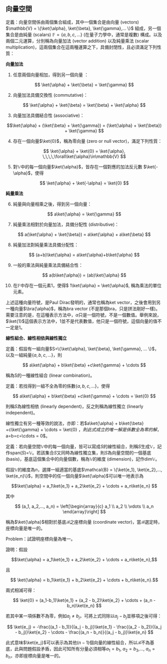 $\newcommand{\bra}[1]{\left< #1 \right|}$
$\newcommand{\ket}[1]{\left| #1 \right>}$
$\newcommand{\bk}[2]{\left< #1 \middle| #2 \right>}$
$\newcommand{\bke}[3]{\left< #1 \middle| #2 \middle| #3 \right>}$


## **向量空間**
    
定義：向量空間係由兩個集合組成，其中一個集合是由向量 (vectors) $\mathbb{V} = \{\ket{\alpha}, \ket{\beta}, \ket{\gamma},... \}$ 組成，另一個集合是由純量 (scalars) $\mathbb{F} = \{a, b, c, ... \}$ (在量子力學中，通常是複數) 構成。以及兩個二元運算，分別稱為向量加法 (vector addition) 以及純量乘法 (scalar multiplication)，這兩個集合在這兩種運算之下，具備封閉性，且必須滿足下列性質：



**向量加法**

1. 任意兩個向量相加，得到另一個向量 ：

$$ \ket{\alpha} + \ket{\beta} = \ket{\gamma} $$

2. 向量加法具備交換性 (commutative)：

$$ \ket{\alpha} + \ket{\beta} = \ket{\beta} + \ket{\alpha} $$

3. 向量加法具備結合性 (associative)：

$$\ket{\alpha} + (\ket{\beta} + \ket{\gamma}) = (\ket{\alpha} + \ket{\beta}) + \ket{\gamma} $$

4. 存在一個向量$\ket{0}$，稱為零向量 (zero or null vector)，滿足下列性質： 

$$ \ket{\alpha} + \ket{0} = \ket{\alpha}, \,\,\,\,\forall\ket{\alpha}\in\mathbb{V} $$

5. 對$\mathbb{V}$中的每一個向量$\ket{\alpha}$，皆存在一個對應的加法反元數 $\ket{-\alpha}$，使得

$$ \ket{\alpha} + \ket{-\alpha} = \ket{0} $$

**純量乘法**

6. 純量與向量相乘之後，得到另一個向量：

$$ a\ket{\alpha} = \ket{\gamma} $$

7.  純量乘法相對於向量加法，具備分配性 (distributive)：

$$ a(\ket{\alpha} + \ket{\beta}) = a\ket{\alpha} + a\ket{\beta} $$

8. 純量加法對純量乘法具備分配性：

$$ (a+b)\ket{\alpha} = a\ket{\alpha}+b\ket{\alpha} $$

9. 一般的乘法與純量乘法具備結合性：

$$ a(b\ket{\alpha}) = (ab)\ket{\alpha} $$

10. 在$\mathbb{F}$中存在一個元素$1$，使得$ 1\ket{\alpha} = \ket{\alpha}$, 稱為乘法的單位元素。 



上述這種向量符號，是Paul Dirac發明的，通常也稱為ket  vector，之後會用到另一種向量$\bra{\alpha}$，稱為bra vector (不是那個bra，只是拼法剛好一樣)。需要注意的是，在這種表示方法中，$\alpha$只是一個符號，不是一個數值。舉例來說，$\ket{1}$這個表示方法中，$1$並不是代表數值，他只是一個符號，這個向量的值不一定是$1$。



**線性組合、線性相依與線性獨立**


定義：假設有一組向量$S=\{\ket{\alpha}, \ket{\beta}, \ket{\gamma}, ... \}$，以及一組純量$\{a, b, c, ... \}$，則

$$ a\ket{\alpha} + b\ket{\beta} +c\ket{\gamma} + \cdots $$

稱為S的一種線性組合 (linear combination)。



定義：若找得到一組不全為零的係數$\{a, b, c, ... \}$，使得

$$ a\ket{\alpha} + b\ket{\beta} +c\ket{\gamma} + \cdots = \ket{0} $$

則稱$S$為線性相依 (linearly dependent)，反之則稱為線性獨立 (linearly independent)。



線性獨立有另一種等效的說法，亦即：若$a\ket{\alpha} + b\ket{\beta} +c\ket{\gamma} + \cdots = \ket{0} $，則此式成立的唯一解是係數全為零的解，$a=b=c=\cdots = 0$。



定義：若向量空間$\mathbb{V}$中的每一個向量，皆可以寫成$S$的線性組合，則稱$S$生成$\mathbb{V}$，記作span$(S)$=$\mathbb{V}$。若該集合$S$又同時為線性獨立集，則$S$為向量空間的一個基底 (basis)，基底這個集合中的向量個數，稱為$\mathbb{V}$的維度 (dimension)，記作dim$\mathbb{V}$。



假設$\mathbb{V}$的維度為$n$，選擇一組適當的基底$\mathcal{B} = \{\ket{e_1}, \ket{e_2},..., \ket{e_n}\}$，則空間中的任一個向量$\ket{\alpha}$可以唯一地表示為

$$\ket{\alpha} = a_1\ket{e_1} + a_2\ket{e_2} + \cdots + a_n\ket{e_n} $$

其中

$$ (a_1, a_2,..., a_n) = \left[\begin{array}{c} a_1 \\ a_2 \\ \vdots \\ a_n \end{array}\right] $$

稱為$\ket{\alpha}$相對於基底$\mathcal{B}$之座標向量 (coordinate vector)，當$\mathcal{B}$選定時，座標向量是唯一的。



Problem：試證明座標向量為唯一。

證明：假設

$$\ket{\alpha} = a_1\ket{e_1} + a_2\ket{e_2} + \cdots + a_n\ket{e_n},$$

且

$$ \ket{\alpha} = b_1\ket{e_1} + b_2\ket{e_2} + \cdots + b_n\ket{e_n}.$$

兩式相減可得：

$$ \ket{0} = (a_1-b_1)\ket{e_1} + (a_2 - b_2)\ket{e_2} + \cdots + (a_n - b_n)\ket{e_n} $$

若其中某一項係數不為零，例如$a_j \ne b_j$，可將上式同除以$a_j - b_j$並移項之後可得：

$$ \ket{e_j} = -\frac{(a_1 - b_1)}{(a_j - b_j)}\ket{e_1} - \frac{(a_2 - b_2)}{(a_j - b_j)}\ket{e_2} - \cdots - \frac{(a_n - b_n)}{(a_j - b_j)}\ket{e_n} $$

此式意味$\ket{e_j}$可以表示為其他$(n-1)$個向量的線性組合，所以$\mathcal{B}$不為基底，此與問題假設矛盾，因此可知所有分量必須相等$a_1 = b_1$, $a_2 = b_3$,..., $a_n = b_n$，亦即座標向量是唯一的。









